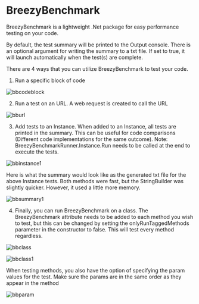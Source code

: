# BreezyBenchmark

BreezyBenchmark is a lightweight .Net package for easy performance testing on your code.

By default, the test summary will be printed to the Output console. There is an optional argument for writing the summary to a txt file. If set to true, it will launch automatically when the test(s) are complete.

There are 4 ways that you can utilize BreezyBenchmark to test your code.

1. Run a specific block of code 

![bbcodeblock](https://user-images.githubusercontent.com/10837928/147970097-467b118e-648d-4a92-a27f-2b767c9934b2.PNG)

2. Run a test on an URL. A  web request is created to call the URL

![bburl](https://user-images.githubusercontent.com/10837928/147970168-235d44ac-8893-49f2-960a-09a29bde06cd.PNG)

3. Add tests to an Instance. When added to an Instance, all tests are printed in the summary. This can be useful for code comparisons (Different code implementations for the same outcome). 
Note: BreezyBenchmarkRunner.Instance.Run needs to be called at the end to execute the tests.

![bbinstance1](https://user-images.githubusercontent.com/10837928/147971717-8c6fc2ce-fde4-4046-ae40-43c0f9597396.PNG)

Here is what the summary would look like as the generated txt file for the above Instance tests. Both methods were fast, but the StringBuilder was slightly quicker. However, it used a little more memory.

![bbsummary1](https://user-images.githubusercontent.com/10837928/147971824-49699982-1cea-4fb0-ac6f-5f2d655a6417.PNG)

4. Finally, you can run BreezyBenchmark on a class. The BreezyBenchmark attribute needs to be added to each method you wish to test, but this can be changed by setting the onlyRunTaggedMethods parameter in the constructor to false. This will test every method regardless.

![bbclass](https://user-images.githubusercontent.com/10837928/147970816-6eb0e504-01cc-49e6-a93f-614515cab80b.PNG)

![bbclass1](https://user-images.githubusercontent.com/10837928/147970824-728f2d11-65ff-428a-a4a4-602f8a5cbfeb.PNG)

When testing methods, you also have the option of specifying the param values for the test. Make sure the params are in the same order as they appear in the method

![bbparam](https://user-images.githubusercontent.com/10837928/147970997-436a81be-044d-40d6-b979-0d3104a7bf68.PNG)
